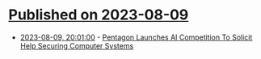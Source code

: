 # [Published on 2023-08-09](index.md)

* [2023-08-09, 20:01:00](https://yro.slashdot.org/story/23/08/09/185246/pentagon-launches-ai-competition-to-solicit-help-securing-computer-systems?utm_source=rss1.0mainlinkanon&utm_medium=feed) - [Pentagon Launches AI Competition To Solicit Help Securing Computer Systems](https://yro.slashdot.org/story/23/08/09/185246/pentagon-launches-ai-competition-to-solicit-help-securing-computer-systems?utm_source=rss1.0mainlinkanon&utm_medium=feed)
